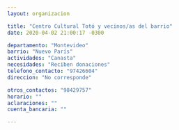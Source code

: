```yaml
---
layout: organizacion

title: "Centro Cultural Totó y vecinos/as del barrio"
date: 2020-04-02 21:00:17 -0300

departamento: "Montevideo"
barrio: "Nuevo París"
actividades: "Canasta"
necesidades: "Reciben donaciones"
telefono_contacto: "97426604"
direccion: "No corresponde"

otros_contactos: "98429757"
horario: ""
aclaraciones: ""
cuenta_bancaria: ""

---
```


